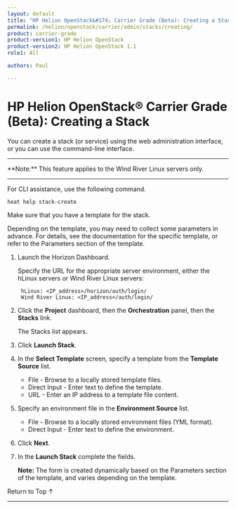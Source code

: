 ```yaml
---
layout: default
title: "HP Helion OpenStack&#174; Carrier Grade (Beta): Creating a Stack"
permalink: /helion/openstack/carrier/admin/stacks/creating/
product: carrier-grade
product-version1: HP Helion OpenStack
product-version2: HP Helion OpenStack 1.1
role1: All

authors: Paul

---
```

<!--UNDER REVISION-->

<script>

function PageRefresh {
onLoad="window.refresh"
}

PageRefresh();

</script>

<!-- <p style="font-size: small;"> <a href="/helion/openstack/1.1/3rd-party-license-agreements/">&#9664; PREV</a> | <a href="/helion/openstack/1.1/">&#9650; UP</a> | NEXT &#9654; </p> -->

# HP Helion OpenStack&#174; Carrier Grade (Beta): Creating a Stack

You can create a stack (or service) using the web administration interface, or you can use the command-line interface.

<hr>
**Note:** This feature applies to the Wind River Linux servers only.
<hr>


For CLI assistance, use the following command.

	heat help stack-create

Make sure that you have a template for the stack.

Depending on the template, you may need to collect some parameters in advance. For details, see the documentation for the specific template, or refer to the Parameters section of the template.

1. Launch the Horizon Dashboard.

	Specify the URL for the appropriate server environment, either the hLinux servers or Wind River Linux servers:

		hLinux: <IP_address>/horizon/auth/login/
		Wind River Linux: <IP_address>/auth/login/


2. Click the **Project** dashboard, then the **Orchestration** panel, then the **Stacks** link.

	The Stacks list appears.

2. Click **Launch Stack**.

3. In the **Select Template** screen, specify a template from the **Template Source** list.

	* File - Browse to a locally stored template files.
	* Direct Input - Enter text to define the template.
	* URL - Enter an IP address to a template file content.

3. Specify an environment file in the **Environment Source** list.

	* File - Browse to a locally stored environment files (YML format).
	* Direct Input - Enter text to define the environment.

4. Click **Next**.

4. In the **Launch Stack** complete the fields.

	**Note:** The form is created dynamically based on the Parameters section of the template, and varies depending on the template. 


<a href="#top" style="padding:14px 0px 14px 0px; text-decoration: none;"> Return to Top &#8593; </a>


----
